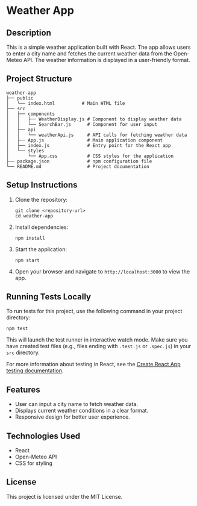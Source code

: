 # Weather App

## Description

This is a simple weather application built with React. The app allows users to enter a city name and fetches the current weather data from the Open-Meteo API. The weather information is displayed in a user-friendly format.

## Project Structure

```
weather-app
├── public
│   └── index.html          # Main HTML file
├── src
│   ├── components
│   │   ├── WeatherDisplay.js # Component to display weather data
│   │   └── SearchBar.js      # Component for user input
│   ├── api
│   │   └── weatherApi.js     # API calls for fetching weather data
│   ├── App.js                # Main application component
│   ├── index.js              # Entry point for the React app
│   └── styles
│       └── App.css           # CSS styles for the application
├── package.json              # npm configuration file
└── README.md                 # Project documentation
```

## Setup Instructions

1. Clone the repository:

   ```
   git clone <repository-url>
   cd weather-app
   ```

2. Install dependencies:

   ```
   npm install
   ```

3. Start the application:

   ```
   npm start
   ```

4. Open your browser and navigate to `http://localhost:3000` to view the app.

## Running Tests Locally

To run tests for this project, use the following command in your project directory:

```
npm test
```

This will launch the test runner in interactive watch mode. Make sure you have created test files (e.g., files ending with `.test.js` or `.spec.js`) in your `src` directory.

For more information about testing in React, see the [Create React App testing documentation](https://create-react-app.dev/docs/running-tests/).

## Features

- User can input a city name to fetch weather data.
- Displays current weather conditions in a clear format.
- Responsive design for better user experience.

## Technologies Used

- React
- Open-Meteo API
- CSS for styling

## License

This project is licensed under the MIT License.
